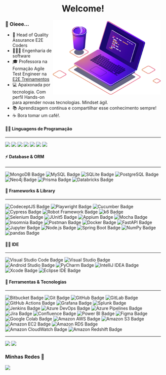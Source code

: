 
<h1 align="center">Welcome!</h1><img align="right" src="computer.png" width="350"/>

### 👋 Oieee...

- 🔭 Head of Quality Assurance E2E Coders
-  👨🏽‍💻 Engenharia de software
- 🎓 Professora na Formação Agile Test Engineer na [E2E Treinamentos](https://e2etreinamentos.com.br/formacao-agile-test-engineer/)
- 💻 Apaixonada por tecnologia. Com perfil Hands-on para aprender novas tecnologias. Mindset ágil.
- 📚 Aprendizagem contínua e compartilhar esse conhecimento sempre!
- ☕ Bora tomar um café!.



#### 👨‍💻 Linguagens de Programação 
---
<p>
	    <img src=https://img.shields.io/badge/Python-14354C?style=flat&logo=python&logoColor=white>
	   <img src=https://img.shields.io/badge/JavaScript-F7DF1E?logo=javascript&logoColor=000&style=flat-square>
	   <img src=https://img.shields.io/badge/Java-ED8B00?style=flat&logo=openjdk&logoColor=white>
		<img src=https://img.shields.io/badge/TypeScript-3178C6?style=flat&logo=typescript&logoColor=white>
		<img src=https://img.shields.io/badge/C%23-512BD4?logo=csharp&logoColor=fff&style=flat-square>
	   <img src=https://img.shields.io/badge/HTML5-E34F26?style=flat&logo=html5&logoColor=white>
	   <img src=https://img.shields.io/badge/CSS3-1572B6?style=flat&logo=css3&logoColor=white>   
 </p>
 
  
 #### ⚡ Database & ORM
 ---
 ![MongoDB Badge](https://img.shields.io/badge/MongoDB-47A248?logo=mongodb&logoColor=fff&style=flat-square) ![MySQL Badge](https://img.shields.io/badge/MySQL-4479A1?logo=mysql&logoColor=fff&style=flat-square) ![SQLite Badge](https://img.shields.io/badge/SQLite-003B57?logo=sqlite&logoColor=fff&style=flat-square) ![PostgreSQL Badge](https://img.shields.io/badge/PostgreSQL-4169E1?logo=postgresql&logoColor=fff&style=flat-square) ![Neo4j Badge](https://img.shields.io/badge/Neo4j-4581C3?logo=neo4j&logoColor=fff&style=flat-square) ![Prisma Badge](https://img.shields.io/badge/Prisma-2D3748?logo=prisma&logoColor=fff&style=flat-square) ![Databricks Badge](https://img.shields.io/badge/Databricks-FF3621?logo=databricks&logoColor=fff&style=flat-square)


 #### 🚀 Frameworks & Library 
  ---
 ![CodeceptJS Badge](https://img.shields.io/badge/CodeceptJS-F6E05E?logo=codeceptjs&logoColor=000&style=flat-square) ![Playwright Badge](https://img.shields.io/badge/Playwright-2EAD33?logo=playwright&logoColor=fff&style=flat-square) ![Cucumber Badge](https://img.shields.io/badge/Cucumber-23D96C?logo=cucumber&logoColor=fff&style=flat-square) ![Cypress Badge](https://img.shields.io/badge/Cypress-69D3A7?logo=cypress&logoColor=fff&style=flat-square) ![Robot Framework Badge](https://img.shields.io/badge/Robot%20Framework-000?logo=robotframework&logoColor=fff&style=flat-square) ![k6 Badge](https://img.shields.io/badge/k6-7D64FF?logo=k6&logoColor=fff&style=flat-square) ![Selenium Badge](https://img.shields.io/badge/Selenium-43B02A?logo=selenium&logoColor=fff&style=flat-square) ![JUnit5 Badge](https://img.shields.io/badge/JUnit5-25A162?logo=junit5&logoColor=fff&style=flat-square) ![Appium Badge](https://img.shields.io/badge/Appium-EE376D?logo=appium&logoColor=fff&style=flat-square)
  ![Mocha Badge](https://img.shields.io/badge/Mocha-8D6748?logo=mocha&logoColor=fff&style=flat-square) ![Insomnia Badge](https://img.shields.io/badge/Insomnia-4000BF?logo=insomnia&logoColor=fff&style=flat-square) ![Postman Badge](https://img.shields.io/badge/Postman-FF6C37?logo=postman&logoColor=fff&style=flat-square) ![Docker Badge](https://img.shields.io/badge/Docker-2496ED?logo=docker&logoColor=fff&style=flat-square) ![FastAPI Badge](https://img.shields.io/badge/FastAPI-009688?logo=fastapi&logoColor=fff&style=flat-square) ![Jupyter Badge](https://img.shields.io/badge/Jupyter-F37626?logo=jupyter&logoColor=fff&style=flat-square) ![Node.js Badge](https://img.shields.io/badge/Node.js-5FA04E?logo=nodedotjs&logoColor=fff&style=flat-square) ![Spring Boot Badge](https://img.shields.io/badge/Spring%20Boot-6DB33F?logo=springboot&logoColor=fff&style=flat-square)   ![NumPy Badge](https://img.shields.io/badge/NumPy-013243?logo=numpy&logoColor=fff&style=flat-square) ![pandas Badge](https://img.shields.io/badge/pandas-150458?logo=pandas&logoColor=fff&style=flat-square)

   
 ####  👩‍💻 IDE
 ---
 ![Visual Studio Code Badge](https://img.shields.io/badge/Visual%20Studio%20Code-007ACC?logo=visualstudiocode&logoColor=fff&style=flat-square) ![Visual Studio Badge](https://img.shields.io/badge/Visual%20Studio-5C2D91?logo=visualstudio&logoColor=fff&style=flat-square) ![Android Studio Badge](https://img.shields.io/badge/Android%20Studio-3DDC84?logo=androidstudio&logoColor=fff&style=flat-square) ![PyCharm Badge](https://img.shields.io/badge/PyCharm-000?logo=pycharm&logoColor=fff&style=flat-square) ![IntelliJ IDEA Badge](https://img.shields.io/badge/IntelliJ%20IDEA-000?logo=intellijidea&logoColor=fff&style=flat-square) ![Xcode Badge](https://img.shields.io/badge/Xcode-147EFB?logo=xcode&logoColor=fff&style=flat-square) ![Eclipse IDE Badge](https://img.shields.io/badge/Eclipse%20IDE-2C2255?logo=eclipseide&logoColor=fff&style=flat-square)
 
 ####  🔗 Ferramentas & Tecnologias
  ---
![Bitbucket Badge](https://img.shields.io/badge/Bitbucket-0052CC?logo=bitbucket&logoColor=fff&style=flat-square) ![Git Badge](https://img.shields.io/badge/Git-F05032?logo=git&logoColor=fff&style=flat-square) ![GitHub Badge](https://img.shields.io/badge/GitHub-181717?logo=github&logoColor=fff&style=flat-square) ![GitLab Badge](https://img.shields.io/badge/GitLab-FC6D26?logo=gitlab&logoColor=fff&style=flat-square) ![GitHub Actions Badge](https://img.shields.io/badge/GitHub%20Actions-2088FF?logo=githubactions&logoColor=fff&style=flat-square) ![Grafana Badge](https://img.shields.io/badge/Grafana-F46800?logo=grafana&logoColor=fff&style=flat-square) ![Splunk Badge](https://img.shields.io/badge/Splunk-000?logo=splunk&logoColor=fff&style=flat-square) ![Jenkins Badge](https://img.shields.io/badge/Jenkins-D24939?logo=jenkins&logoColor=fff&style=flat-square) ![Azure DevOps Badge](https://img.shields.io/badge/Azure%20DevOps-0078D7?logo=azuredevops&logoColor=fff&style=flat-square) ![Azure Pipelines Badge](https://img.shields.io/badge/Azure%20Pipelines-2560E0?logo=azurepipelines&logoColor=fff&style=flat-square)  ![Jira Badge](https://img.shields.io/badge/Jira-0052CC?logo=jira&logoColor=fff&style=flat-square) ![Confluence Badge](https://img.shields.io/badge/Confluence-172B4D?logo=confluence&logoColor=fff&style=flat-square) ![Power BI Badge](https://img.shields.io/badge/Power%20BI-F2C811?logo=powerbi&logoColor=000&style=flat-square) ![Figma Badge](https://img.shields.io/badge/Figma-F24E1E?logo=figma&logoColor=fff&style=flat-square) ![Google Colab Badge](https://img.shields.io/badge/Google%20Colab-F9AB00?logo=googlecolab&logoColor=fff&style=flat-square) ![Amazon AWS Badge](https://img.shields.io/badge/Amazon%20AWS-232F3E?logo=amazonaws&logoColor=fff&style=flat-square) ![Amazon S3 Badge](https://img.shields.io/badge/Amazon%20S3-569A31?logo=amazons3&logoColor=fff&style=flat-square) ![Amazon EC2 Badge](https://img.shields.io/badge/Amazon%20EC2-F90?logo=amazonec2&logoColor=fff&style=flat-square) ![Amazon RDS Badge](https://img.shields.io/badge/Amazon%20RDS-527FFF?logo=amazonrds&logoColor=fff&style=flat-square) ![Amazon CloudWatch Badge](https://img.shields.io/badge/Amazon%20CloudWatch-FF4F8B?logo=amazoncloudwatch&logoColor=fff&style=flat-square) ![Amazon Redshift Badge](https://img.shields.io/badge/Amazon%20Redshift-8C4FFF?logo=amazonredshift&logoColor=fff&style=flat-square) 
 
  ---
 
 <div>
  <img height="177em" src="https://github-readme-stats.vercel.app/api?username=AlineAreda&show_icons=true&theme=dracula"/>
  <img height="177em" src="https://github-readme-stats.vercel.app/api/top-langs/?username=AlineAreda&layout=compact&theme=dracula"/>  
</div>
  
  ### Minhas Redes 🤝 
   
  <a href="https://www.linkedin.com/in/AlineAreda/AlineAreda/" target="_blank"><img src="https://img.shields.io/badge/-LinkedIn-%230077B5?style=for-the-badge&logo=linkedin&logoColor=white" target="_blank"></a> 

